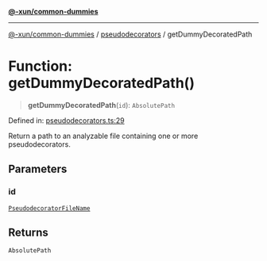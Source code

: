 [**@-xun/common-dummies**](../../README.md)

***

[@-xun/common-dummies](../../README.md) / [pseudodecorators](../README.md) / getDummyDecoratedPath

# Function: getDummyDecoratedPath()

> **getDummyDecoratedPath**(`id`): `AbsolutePath`

Defined in: [pseudodecorators.ts:29](https://github.com/Xunnamius/test-utils/blob/a4ee90aa294e616b12b163fa377e904968cde627/packages/common-dummies/src/pseudodecorators.ts#L29)

Return a path to an analyzable file containing one or more pseudodecorators.

## Parameters

### id

[`PseudodecoratorFileName`](../type-aliases/PseudodecoratorFileName.md)

## Returns

`AbsolutePath`
